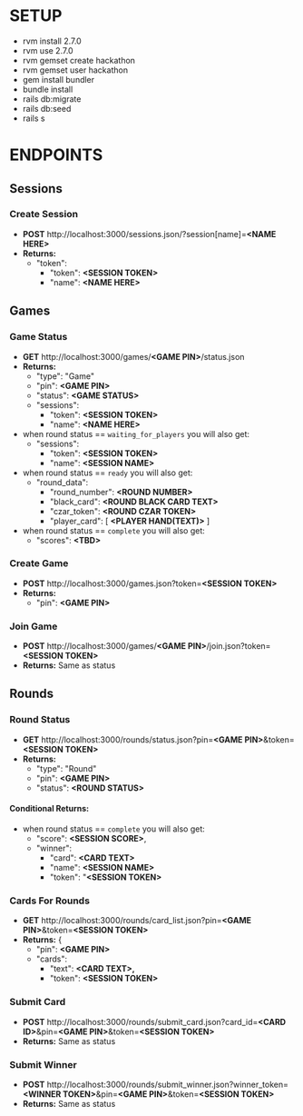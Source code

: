 # SETUP
* rvm install 2.7.0
* rvm use 2.7.0
* rvm gemset create hackathon
* rvm gemset user hackathon
* gem install bundler
* bundle install
* rails db:migrate
* rails db:seed
* rails s

# ENDPOINTS

## Sessions

### Create Session
* **POST** http://localhost:3000/sessions.json/?session[name]=**<NAME HERE\>**
* **Returns:**
  * "token":
    * "token": **<SESSION TOKEN\>**
    * "name": **<NAME HERE\>**

## Games

### Game Status
* **GET** http://localhost:3000/games/**<GAME PIN\>**/status.json
* **Returns:**
    * "type": "Game"
    * "pin": **<GAME PIN\>**
    * "status": **<GAME STATUS\>**
    * "sessions":
      * "token": **<SESSION TOKEN\>**
      * "name": **<NAME HERE\>**
* when round status == `waiting_for_players` you will also get:
  * "sessions":
    * "token": **<SESSION TOKEN\>**
    * "name": **<SESSION NAME\>**
* when round status == `ready` you will also get:
  * "round_data":
    * "round_number": **<ROUND NUMBER\>**
    * "black_card": **<ROUND BLACK CARD TEXT\>**
    * "czar_token": **<ROUND CZAR TOKEN\>**
    * "player_card": [ **<PLAYER HAND(TEXT)\>** ]
* when round status == `complete` you will also get:
  * "scores": **<TBD\>**

### Create Game
* **POST** http://localhost:3000/games.json?token=**<SESSION TOKEN\>**
* **Returns:**
  * "pin": **<GAME PIN\>**

### Join Game
* **POST** http://localhost:3000/games/**<GAME PIN\>**/join.json?token=**<SESSION TOKEN\>**
* **Returns:** Same as status

## Rounds

### Round Status
* **GET** http://localhost:3000/rounds/status.json?pin=**<GAME PIN\>**&token=**<SESSION TOKEN\>**
* **Returns:**
  * "type": "Round"
  * "pin": **<GAME PIN\>**
  * "status": **<ROUND STATUS\>**
#### Conditional Returns:
* when round status == `complete` you will also get:
  * "score": **<SESSION SCORE\>**,
  * "winner":
    * "card": **<CARD TEXT\>**
    * "name": **<SESSION NAME\>**
    * "token": "**<SESSION TOKEN\>**

### Cards For Rounds
* **GET** http://localhost:3000/rounds/card_list.json?pin=**<GAME PIN\>**&token=**<SESSION TOKEN\>**
* **Returns:** {
  * "pin": **<GAME PIN\>**
  * "cards":
    * "text": **<CARD TEXT\>,**
    * "token": **<SESSION TOKEN\>**

### Submit Card
* **POST** http://localhost:3000/rounds/submit_card.json?card_id=**<CARD ID\>**&pin=**<GAME PIN\>**&token=**<SESSION TOKEN\>**
* **Returns:** Same as status

### Submit Winner
* **POST** http://localhost:3000/rounds/submit_winner.json?winner_token=**<WINNER TOKEN\>**&pin=**<GAME PIN\>**&token=**<SESSION TOKEN\>**
* **Returns:** Same as status
